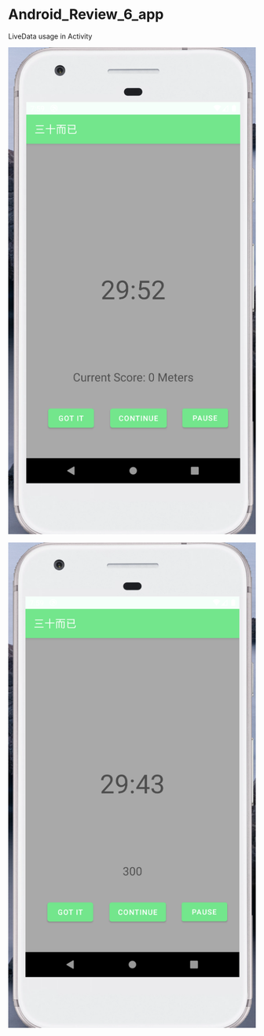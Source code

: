 # Android_Review_6_app
LiveData usage in Activity 

![](https://raw.githubusercontent.com/QueenieCplusplus/Android_Review_6_app/main/output1.png)

![](https://raw.githubusercontent.com/QueenieCplusplus/Android_Review_6_app/main/output2.png)
